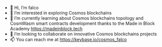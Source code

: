 - 👋 Hi, I’m falco
- 👀 I’m interested in exploring Cosmos blockchains
- 🌱 I’m currently learning about Cosmos blockchains topology and CosmWasm smart contracts development thanks to the Made in Block Academy https://madeinblock.tech
- 💞️ I’m looking to collaborate on innovative Cosmos blockchains projects 
- 📫 You can reach me at https://keybase.io/cosmos_falco

<!---
cosmos-falco/cosmos-falco is a ✨ special ✨ repository because its `README.md` (this file) appears on your GitHub profile.
You can click the Preview link to take a look at your changes.
--->
